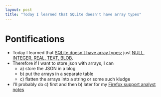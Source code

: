 ```yaml
---
layout: post
title: "Today I learned that SQLite doesn't have array types"
---
```


# Pontifications

* Today I learned that [SQLite doesn't have array types](https://stackoverflow.com/questions/3005231/how-to-store-array-in-one-column-in-sqlite3); just [NULL, INTEGER, REAL, TEXT, BLOB](https://www.sqlite.org/datatype3.html).
* Therefore if I want to store json with arrays, I can
    * a) store the JSON in a blog
    * b) put the arrays in a separate table
    * c) flatten the arrays into a string or some such kludge
* I'll probably do c) first and then b) later for my [Firefox support analyst notes](http://rolandtanglao.com/2019/04/14/p1-firefox-analyst-notes-checkvist-api-sql-lite-datasette/) 
